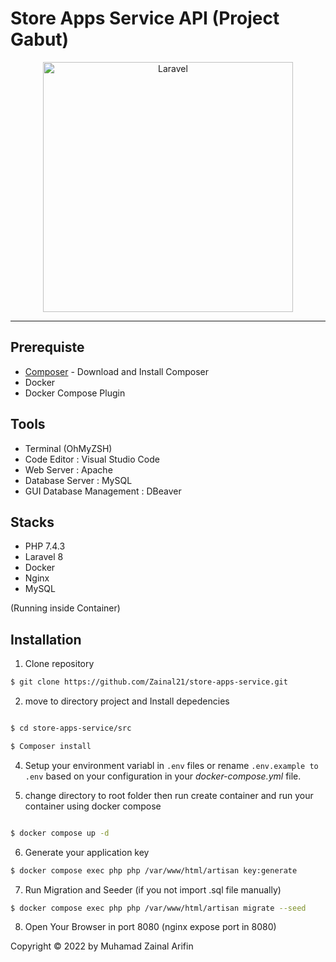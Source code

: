 # Store Apps Service API (Project Gabut)

<p align="center">
  <a href="https://laravel.com/">
    <img title="Laravel" src="https://raw.githubusercontent.com/laravel/art/master/logo-lockup/5%20SVG/2%20CMYK/1%20Full%20Color/laravel-logolockup-cmyk-red.svg" width="400">
  </a>
</p>

---

## Prerequiste

-   [Composer](https://getcomposer.org/) - Download and Install Composer
-   Docker
-   Docker Compose Plugin

## Tools

-   Terminal (OhMyZSH)
-   Code Editor : Visual Studio Code
-   Web Server : Apache
-   Database Server : MySQL
-   GUI Database Management : DBeaver

## Stacks

-   PHP 7.4.3 
-   Laravel 8
-   Docker
-   Nginx
-   MySQL 

(Running inside Container)

## Installation

1. Clone repository

```bash
$ git clone https://github.com/Zainal21/store-apps-service.git
```

2. move to directory project and Install depedencies

```bash

$ cd store-apps-service/src

$ Composer install
```

4. Setup your environment variabl in `.env` files or rename `.env.example to .env` based on your configuration in your _docker-compose.yml_ file.

5. change directory to root folder then run create container and run your container using docker compose

```bash

$ docker compose up -d

```

6. Generate your application key

```bash
$ docker compose exec php php /var/www/html/artisan key:generate
```

7. Run Migration and Seeder (if you not import .sql file manually)

```bash
$ docker compose exec php php /var/www/html/artisan migrate --seed
```

8. Open Your Browser in port 8080 (nginx expose port in 8080)

Copyright © 2022 by Muhamad Zainal Arifin
